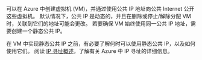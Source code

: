 可以在 Azure 中创建虚拟机 (VM)，并通过使用公共 IP 地址向公共 Internet 公开这些虚拟机。 默认情况下，公共 IP 是动态的，并且在删除或停止/解除分配 VM 时，关联到它们的地址可能会更改。 若要确保 VM 始终使用同一公共 IP 地址，需要创建一个静态公共 IP。 

在 VM 中实现静态公共 IP 之前，有必要了解何时可以使用静态公共 IP，以及如何使用它们。 阅读 [IP 寻址概述](../articles/virtual-network/virtual-network-ip-addresses-overview-arm.md)，了解有关 Azure 中 IP 寻址的详细信息。

